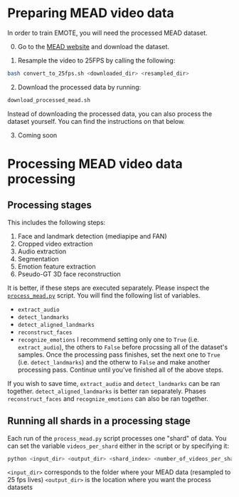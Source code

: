 # Preparing MEAD video data
In order to train EMOTE, you will need the processed MEAD dataset. 

0) Go to the [MEAD website](https://github.com/uniBruce/Mead) and download the dataset.

1) Resample the video to 25FPS by calling the following: 
```bash 
bash convert_to_25fps.sh <downloaded_dir> <resampled_dir>
```

2) Download the processed data by running:

```bash
download_processed_mead.sh
```
Instead of downloading the processed data, you can also process the dataset yourself. You can find the instructions on that below.

3) Coming soon


# Processing MEAD video data processing 

## Processing stages

This includes the following steps: 
1) Face and landmark detection (mediapipe and FAN)
2) Cropped video extraction 
3) Audio extraction 
4) Segmentation 
5) Emotion feature extraction 
6) Pseudo-GT 3D face reconstruction 

It is better, if these steps are executed separately. Please inspect the [`process_mead.py`](./process_mead.py) script. You will find the following list of variables. 
- `extract_audio` 
- `detect_landmarks` 
- `detect_aligned_landmarks`
- `reconstruct_faces` 
- `recognize_emotions` 
I recommend setting only one to `True` (i.e. `extract_audio`), the others to `False` before procssing all of the dataset's samples. Once the processing pass finishes, 
set the next one to `True`  (i.e. `detect_landmarks`) and the otherw to `False` and make another processing pass. Continue until you've finished all of the above steps. 


If you wish to save time, `extract_audio` and `detect_landmarks` can be ran together. `detect_aligned_landmarks` is better ran separately.  Phases `reconstruct_faces` and `recognize_emotions` can also be ran together. 

## Running all shards in a processing stage 
Each run of the `process_mead.py` script processes one "shard" of data. You can set the variable `videos_per_shard` either in the script or by specifying it: 

```bash
python <input_dir> <output_dir> <shard_index> <number_of_videos_per_shard>
```

`<input_dir>` corresponds to the folder where your MEAD data (resampled to 25 fps lives)
`<output_dir>` is the location where you want the process datasets 